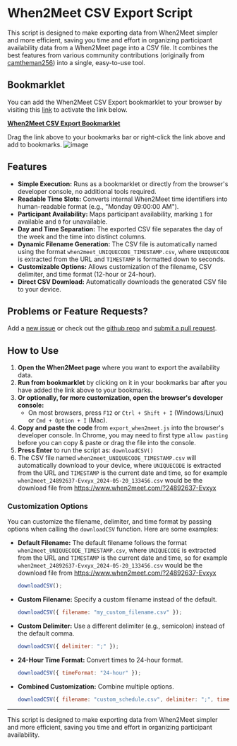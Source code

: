 
# When2Meet CSV Export Script


This script is designed to make exporting data from When2Meet simpler and more efficient, saving you time and effort in organizing participant availability data from a When2Meet page into a CSV file. It combines the best features from various community contributions (originally from [camtheman256](https://gist.github.com/camtheman256/3125e18ba20e90b6252678714e5102fd)) into a single, easy-to-use tool.

## Bookmarklet

You can add the When2Meet CSV Export bookmarklet to your browser by visiting this [link](https://aculich.github.io/when2meet-extractor/) to activate the link below.

**[When2Meet CSV Export Bookmarklet](javascript:(function(){function%20getCSV(%7Bdelimiter%3D%22%2C%22%2CtimeFormat%3D%2212-hour%22%7D%3D%7B%7D)%7Bif(%5BPeopleNames%2CPeopleIDs%2CAvailableAtSlot%2CTimeOfSlot%5D.some(v%3D%3E!Array.isArray(v)%7Cv.length%3D%3D%3D0))%7Bconsole.error(%22Error%3A%20One%20or%20more%20required%20variables%20(PeopleNames%2C%20PeopleIDs%2C%20AvailableAtSlot%2C%20TimeOfSlot)%20are%20undefined%20or%20empty.%22)%3Breturn%3B%7Dlet%20result%3D%60Day%24%7Bdelimiter%7DTime%24%7Bdelimiter%7D%60%2BPeopleNames.join(delimiter)%2B%22%5Cn%22%3Bfor(let%20i%3D0%3Bi%3CAvailableAtSlot.length%3Bi%2B%2B)%7Blet%20slotExpr%3D%60%2F%2Fdiv%5B%40id%3D'GroupTime%24%7BTimeOfSlot%5Bi%5D%7D'%5D%2F%40onmouseover%60%3Blet%20slot%3Ddocument.evaluate(slotExpr%2Cdocument%2Cnull%2CXPathResult.STRING_TYPE%2Cnull).stringValue.match(%2F.*%22(.*)%22.*%2F)%3F.%5B1%5D%3Bif(!slot)%7Bconsole.error(%60Error%3A%20Could%20not%20retrieve%20or%20format%20time%20slot%20for%20index%20%24%7Bi%7D.%60)%3Bcontinue%3B%7Dlet%5Bday%2Ctime%5D%3Dslot.split(%22%20%22)%3Bif(timeFormat%3D%3D%3D%2224-hour%22)%7Btime%3DconvertTo24HourFormat(time)%3B%7Dresult%2B%3D%60%24%7Bday%7D%24%7Bdelimiter%7D%24%7Btime%7D%24%7Bdelimiter%7D%60%3Bresult%2B%3DPeopleIDs.map(id%3D%3EAvailableAtSlot%5Bi%5D.includes(id)%3F1%3A0).join(delimiter)%3Bresult%2B%3D%22%5Cn%22%3B%7Dconsole.log(result)%3Breturn%20result%3Bfunction%20convertTo24HourFormat(time12h)%7Bconst%5Btime%2Cmodifier%5D%3Dtime12h.split('%20')%3Blet%5Bhours%2Cminutes%2Cseconds%5D%3Dtime.split('%3A')%3Bif(hours%3D%3D%3D'12')%7Bhours%3D'00'%3B%7Dif(modifier%3D%3D%3D'PM')%7Bhours%3DparseInt(hours%2C10)%2B12%3B%7Dreturn%60%24%7Bhours%7D%3A%24%7Bminutes%7D%3A%24%7Bseconds%7D%60%3B%7D%7Dfunction%20downloadCSV(%7Bfilename%2Cdelimiter%3D%22%2C%22%2CtimeFormat%3D%2212-hour%22%7D%3D%7B%7D)%7Bconst%20urlParams%3Dnew%20URLSearchParams(window.location.search)%3Bconst%20uniqueCode%3DurlParams.keys().next().value%7C%7C'UNKNOWNCODE'%3Bconst%20timestamp%3Dnew%20Date().toISOString().slice(0%2C19).replace(%2F%5B%3A%5D%2Fg%2C%22%22)%3Bif(!filename)%7Bfilename%3D%60when2meet_%24%7BuniqueCode%7D_%24%7Btimestamp%7D.csv%60%3B%7Dconst%20content%3DgetCSV(%7Bdelimiter%2CtimeFormat%7D)%3Bif(!content)%7Bconsole.error(%22Error%3A%20Failed%20to%20generate%20CSV%20content.%22)%3Breturn%3B%7Dconst%20file%3Dnew%20Blob(%5Bcontent%5D%2C%7Btype%3A'text%2Fplain'%7D)%3Bconst%20link%3Ddocument.createElement(%22a%22)%3Blink.href%3DURL.createObjectURL(file)%3Blink.download%3Dfilename%3Blink.click()%3BURL.revokeObjectURL(link.href)%3B%7DdownloadCSV(%7Bdelimiter%3A%22%3B%22%2CtimeFormat%3A%2224-hour%22%7D)%3B%7D)())**

Drag the link above to your bookmarks bar or right-click the link above and add to bookmarks.
![image](https://github.com/user-attachments/assets/7d582206-221b-4025-9e29-ddaaccc6e988)


## Features

- **Simple Execution:** Runs as a bookmarklet or directly from the browser's developer console, no additional tools required.
- **Readable Time Slots:** Converts internal When2Meet time identifiers into human-readable format (e.g., "Monday 09:00:00 AM").
- **Participant Availability:** Maps participant availability, marking `1` for available and `0` for unavailable.
- **Day and Time Separation:** The exported CSV file separates the day of the week and the time into distinct columns.
- **Dynamic Filename Generation:** The CSV file is automatically named using the format `when2meet_UNIQUECODE_TIMESTAMP.csv`, where `UNIQUECODE` is extracted from the URL and `TIMESTAMP` is formatted down to seconds.
- **Customizable Options:** Allows customization of the filename, CSV delimiter, and time format (12-hour or 24-hour).
- **Direct CSV Download:** Automatically downloads the generated CSV file to your device.

## Problems or Feature Requests?
Add a [new issue](https://github.com/aculich/when2meet-extractor/issues) or check out the [github repo](https://github.com/aculich/when2meet-extractor/) and [submit a pull request](https://github.com/aculich/when2meet-extractor/pulls).

## How to Use

1. **Open the When2Meet page** where you want to export the availability data.
2. **Run from bookmarklet** by clicking on it in your bookmarks bar after you have added the link above to your bookmarks.
2. **Or optionally, for more customization, open the browser's developer console:**
   - On most browsers, press `F12` or `Ctrl + Shift + I` (Windows/Linux) or `Cmd + Option + I` (Mac).
3. **Copy and paste the code** from `export_when2meet.js` into the browser's developer console. In Chrome, you may need to first type `allow pasting` before you can copy & paste or drag the file into the console.
4. **Press Enter** to run the script as: `downloadCSV()`
5. The CSV file named `when2meet_UNIQUECODE_TIMESTAMP.csv` will automatically download to your device, where `UNIQUECODE` is extracted from the URL and `TIMESTAMP` is the current date and time, so for example `when2meet_24892637-Evxyx_2024-05-20_133456.csv` would be the download file from https://www.when2meet.com/?24892637-Evxyx


### Customization Options

You can customize the filename, delimiter, and time format by passing options when calling the `downloadCSV` function. Here are some examples:

- **Default Filename:** The default filename follows the format `when2meet_UNIQUECODE_TIMESTAMP.csv`, where `UNIQUECODE` is extracted from the URL and `TIMESTAMP` is the current date and time, so for example `when2meet_24892637-Evxyx_2024-05-20_133456.csv` would be the download file from https://www.when2meet.com/?24892637-Evxyx
  ```javascript
  downloadCSV();
  ```


- **Custom Filename:** Specify a custom filename instead of the default.
  ```javascript
  downloadCSV({ filename: "my_custom_filename.csv" });
  ```

- **Custom Delimiter:** Use a different delimiter (e.g., semicolon) instead of the default comma.
  ```javascript
  downloadCSV({ delimiter: ";" });
  ```

- **24-Hour Time Format:** Convert times to 24-hour format.
  ```javascript
  downloadCSV({ timeFormat: "24-hour" });
  ```

- **Combined Customization:** Combine multiple options.
  ```javascript
  downloadCSV({ filename: "custom_schedule.csv", delimiter: ";", timeFormat: "24-hour" });
  ```

---

This script is designed to make exporting data from When2Meet simpler and more efficient, saving you time and effort in organizing participant availability.
